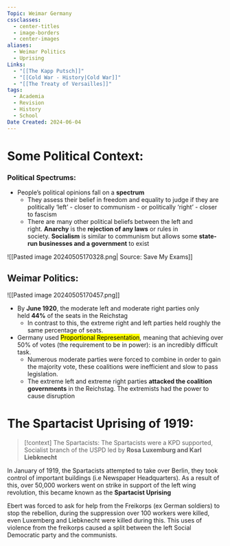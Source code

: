 ```yaml
---
Topic: Weimar Germany
cssclasses:
  - center-titles
  - image-borders
  - center-images
aliases:
  - Weimar Politics
  - Uprising
Links:
  - "[[The Kapp Putsch]]"
  - "[[Cold War - History|Cold War]]"
  - "[[The Treaty of Versailles]]"
tags:
  - Academia
  - Revision
  - History
  - School
Date Created: 2024-06-04
---
```

# Some Political Context: 

### Political Spectrums: 
- People’s political opinions fall on a **spectrum**
    - They assess their belief in freedom and equality to judge if they are politically ‘left’ - closer to communism - or politically ‘right’ - closer to fascism
    - There are many other political beliefs between the left and right. **Anarchy** is the **rejection of any laws** or rules in society. **Socialism** is similar to communism but allows some **state-run businesses and a government** to exist

![[Pasted image 20240505170328.png| Source: Save My Exams]]

## Weimar Politics: 
![[Pasted image 20240505170457.png]]
- By **June 1920**, the moderate left and moderate right parties only held **44%** of the seats in the Reichstag
	- In contrast to this, the extreme right and left parties held roughly the same percentage of seats. 
- Germany used <mark class="hltr-pink">Proportional Representation</mark>, meaning that achieving over 50% of votes (the requirement to be in power): is an incredibly difficult task. 
	- Numerous moderate parties were forced to combine in order to gain the majority vote, these coalitions were inefficient and slow to pass legislation. 
	- The extreme left and extreme right parties **attacked the coalition governments** in the Reichstag. The extremists had the power to cause disruption

# The Spartacist Uprising of 1919: 


>[!context] The Spartacists: 
>The Spartacists were a KPD supported, Socialist branch of the USPD led by **Rosa Luxemburg and Karl Liebknecht**

In January of 1919, the Spartacists attempted to take over Berlin, they took control of important buildings (i.e Newspaper Headquarters). As a result of this, over 50,000 workers went on strike in support of the left wing revolution, this became known as the **Spartacist Uprising**

Ebert was forced to ask for help from the Freikorps (ex German soldiers) to stop the rebellion, during the suppression over 100 workers were killed, even Luxemberg and Liebknecht were killed during this. This uses of violence from the freikorps caused a split between the left Social Democratic party and the communists. 


